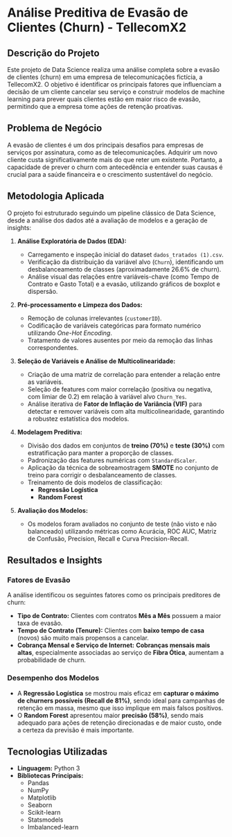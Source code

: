 # Análise Preditiva de Evasão de Clientes (Churn) - TellecomX2

## Descrição do Projeto

Este projeto de Data Science realiza uma análise completa sobre a evasão de clientes (churn) em uma empresa de telecomunicações fictícia, a TellecomX2. O objetivo é identificar os principais fatores que influenciam a decisão de um cliente cancelar seu serviço e construir modelos de machine learning para prever quais clientes estão em maior risco de evasão, permitindo que a empresa tome ações de retenção proativas.

## Problema de Negócio

A evasão de clientes é um dos principais desafios para empresas de serviços por assinatura, como as de telecomunicações. Adquirir um novo cliente custa significativamente mais do que reter um existente. Portanto, a capacidade de prever o churn com antecedência e entender suas causas é crucial para a saúde financeira e o crescimento sustentável do negócio.

## Metodologia Aplicada

O projeto foi estruturado seguindo um pipeline clássico de Data Science, desde a análise dos dados até a avaliação de modelos e a geração de insights:

1.  **Análise Exploratória de Dados (EDA):**
    * Carregamento e inspeção inicial do dataset `dados_tratados (1).csv`.
    * Verificação da distribuição da variável alvo (`Churn`), identificando um desbalanceamento de classes (aproximadamente 26.6% de churn).
    * Análise visual das relações entre variáveis-chave (como Tempo de Contrato e Gasto Total) e a evasão, utilizando gráficos de boxplot e dispersão.

2.  **Pré-processamento e Limpeza dos Dados:**
    * Remoção de colunas irrelevantes (`customerID`).
    * Codificação de variáveis categóricas para formato numérico utilizando *One-Hot Encoding*.
    * Tratamento de valores ausentes por meio da remoção das linhas correspondentes.

3.  **Seleção de Variáveis e Análise de Multicolinearidade:**
    * Criação de uma matriz de correlação para entender a relação entre as variáveis.
    * Seleção de features com maior correlação (positiva ou negativa, com limiar de 0.2) em relação à variável alvo `Churn_Yes`.
    * Análise iterativa de **Fator de Inflação de Variância (VIF)** para detectar e remover variáveis com alta multicolinearidade, garantindo a robustez estatística dos modelos.

4.  **Modelagem Preditiva:**
    * Divisão dos dados em conjuntos de **treino (70%)** e **teste (30%)** com estratificação para manter a proporção de classes.
    * Padronização das features numéricas com `StandardScaler`.
    * Aplicação da técnica de sobreamostragem **SMOTE** no conjunto de treino para corrigir o desbalanceamento de classes.
    * Treinamento de dois modelos de classificação:
        * **Regressão Logística**
        * **Random Forest**

5.  **Avaliação dos Modelos:**
    * Os modelos foram avaliados no conjunto de teste (não visto e não balanceado) utilizando métricas como Acurácia, ROC AUC, Matriz de Confusão, Precision, Recall e Curva Precision-Recall.

## Resultados e Insights

### Fatores de Evasão
A análise identificou os seguintes fatores como os principais preditores de churn:
* **Tipo de Contrato:** Clientes com contratos **Mês a Mês** possuem a maior taxa de evasão.
* **Tempo de Contrato (Tenure):** Clientes com **baixo tempo de casa** (novos) são muito mais propensos a cancelar.
* **Cobrança Mensal e Serviço de Internet:** **Cobranças mensais mais altas**, especialmente associadas ao serviço de **Fibra Ótica**, aumentam a probabilidade de churn.

### Desempenho dos Modelos
* A **Regressão Logística** se mostrou mais eficaz em **capturar o máximo de churners possíveis (Recall de 81%)**, sendo ideal para campanhas de retenção em massa, mesmo que isso implique em mais falsos positivos.
* O **Random Forest** apresentou maior **precisão (58%)**, sendo mais adequado para ações de retenção direcionadas e de maior custo, onde a certeza da previsão é mais importante.

## Tecnologias Utilizadas
* **Linguagem:** Python 3
* **Bibliotecas Principais:**
    * Pandas
    * NumPy
    * Matplotlib
    * Seaborn
    * Scikit-learn
    * Statsmodels
    * Imbalanced-learn
